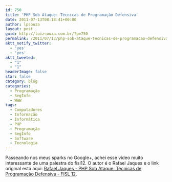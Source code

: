 ```yaml
---
id: 750
title: 'PHP Sob Ataque: Técnicas de Programação Defensiva'
date: 2011-07-13T08:18:41+00:00
author: lpsouza
layout: post
guid: http://luizsouza.com.br/?p=750
permalink: /2011/07/13/php-sob-ataque-tecnicas-de-programacao-defensiva/
aktt_notify_twitter:
  - 'yes'
  - 'yes'
aktt_tweeted:
  - "1"
  - "1"
headerImage: false
star: false
category: blog
categories:
  - Programação
  - SegInfo
  - WWW
tags:
  - Computadores
  - Informação
  - Informática
  - PHP
  - Programação
  - SegInfo
  - Software
  - Tecnologia
---
```

Passeando nos meus sparks no Google+, achei esse vídeo muito interessante de uma palestra do fisl12. O autor é o Rafael Jaques e o link original está aqui: [Rafael Jaques - PHP Sob Ataque: Técnicas de Programação Defensiva - FISL 12](http://vimeo.com/26059958).
